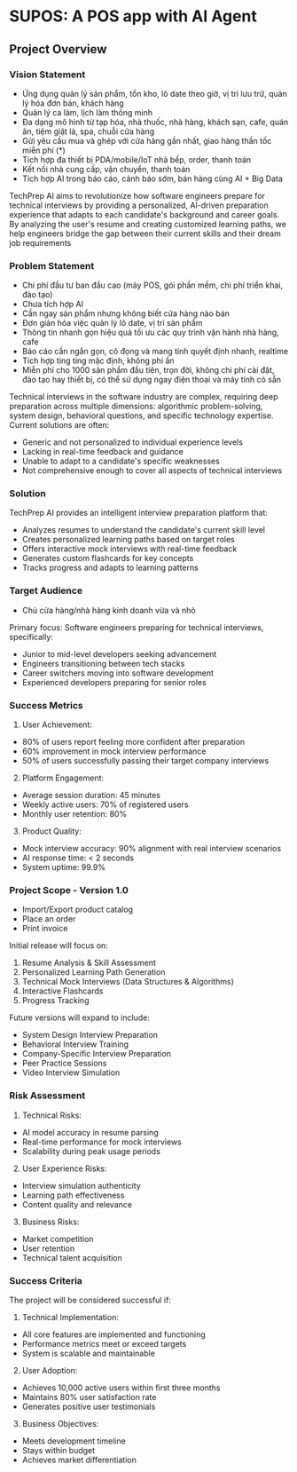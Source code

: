 # SUPOS: A POS app with AI Agent
## Project Overview

### Vision Statement
- Ứng dụng quản lý sản phẩm, tồn kho, lô date theo giờ, vị trí lưu trữ, quản lý hóa đơn bán, khách hàng
- Quản lý ca làm, lịch làm thông minh
- Đa dạng mô hình từ tạp hóa, nhà thuốc, nhà hàng, khách sạn, cafe, quán ăn, tiệm giặt là, spa, chuỗi cửa hàng
- Gửi yêu cầu mua và ghép với cửa hàng gần nhất, giao hàng thần tốc miễn phí (*)
- Tích hợp đa thiết bị PDA/mobile/IoT nhà bếp, order, thanh toán
- Kết nối nhà cung cấp, vận chuyển, thanh toán
- Tích hợp AI trong báo cáo, cảnh báo sớm, bán hàng cùng AI + Big Data

TechPrep AI aims to revolutionize how software engineers prepare for technical interviews by providing a personalized, 
AI-driven preparation experience that adapts to each candidate's background and career goals. By analyzing the user's resume 
and creating customized learning paths, we help engineers bridge the gap between their current skills and their dream job requirements


### Problem Statement
- Chi phí đầu tư ban đầu cao (máy POS, gói phần mềm, chi phí triển khai, đào tạo)
- Chưa tích hợp AI
- Cần ngay sản phẩm nhưng không biết cửa hàng nào bán
- Đơn giản hóa việc quản lý lô date, vị trí sản phẩm
- Thông tin nhanh gọn hiệu quả tối ưu các quy trình vận hành nhà hàng, cafe
- Báo cáo cần ngắn gọn, cô đọng và mang tính quyết định nhanh, realtime
- Tích hợp ting ting mặc định, không phí ẩn
- Miễn phí cho 1000 sản phẩm đầu tiên, trọn đời, không chi phí cài đặt, đào tạo hay thiết bị, có thể sử dụng ngay điện thoại và máy tính có sẵn

Technical interviews in the software industry are complex, requiring deep preparation across multiple dimensions:
algorithmic problem-solving, system design, behavioral questions, and specific technology expertise. 
Current solutions are often:
- Generic and not personalized to individual experience levels
- Lacking in real-time feedback and guidance
- Unable to adapt to a candidate's specific weaknesses
- Not comprehensive enough to cover all aspects of technical interviews

### Solution
TechPrep AI provides an intelligent interview preparation platform that:
- Analyzes resumes to understand the candidate's current skill level
- Creates personalized learning paths based on target roles
- Offers interactive mock interviews with real-time feedback
- Generates custom flashcards for key concepts
- Tracks progress and adapts to learning patterns

### Target Audience
- Chủ cửa hàng/nhà hàng kinh doanh vừa và nhỏ

Primary focus: Software engineers preparing for technical interviews, specifically:
- Junior to mid-level developers seeking advancement
- Engineers transitioning between tech stacks
- Career switchers moving into software development
- Experienced developers preparing for senior roles

### Success Metrics
1. User Achievement:
- 80% of users report feeling more confident after preparation
- 60% improvement in mock interview performance
- 50% of users successfully passing their target company interviews

2. Platform Engagement:
- Average session duration: 45 minutes
- Weekly active users: 70% of registered users
- Monthly user retention: 80%

3. Product Quality:
- Mock interview accuracy: 90% alignment with real interview scenarios
- AI response time: < 2 seconds
- System uptime: 99.9%


### Project Scope - Version 1.0
- Import/Export product catalog
- Place an order 
- Print invoice

Initial release will focus on:
1. Resume Analysis & Skill Assessment
2. Personalized Learning Path Generation
3. Technical Mock Interviews (Data Structures & Algorithms)
4. Interactive Flashcards
5. Progress Tracking

Future versions will expand to include:
- System Design Interview Preparation
- Behavioral Interview Training
- Company-Specific Interview Preparation
- Peer Practice Sessions
- Video Interview Simulation

### Risk Assessment
1. Technical Risks:
- AI model accuracy in resume parsing
- Real-time performance for mock interviews
- Scalability during peak usage periods

2. User Experience Risks:
- Interview simulation authenticity
- Learning path effectiveness
- Content quality and relevance

3. Business Risks:
- Market competition
- User retention
- Technical talent acquisition

### Success Criteria
The project will be considered successful if:
1. Technical Implementation:
- All core features are implemented and functioning
- Performance metrics meet or exceed targets
- System is scalable and maintainable

2. User Adoption:
- Achieves 10,000 active users within first three months
- Maintains 80% user satisfaction rate
- Generates positive user testimonials

3. Business Objectives:
- Meets development timeline
- Stays within budget
- Achieves market differentiation

